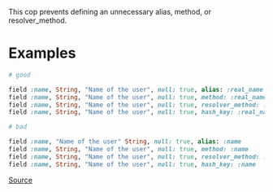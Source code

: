
This cop prevents defining an unnecessary alias, method, or resolver_method.

# Examples

```ruby
# good

field :name, String, "Name of the user", null: true, alias: :real_name
field :name, String, "Name of the user", null: true, method: :real_name
field :name, String, "Name of the user", null: true, resolver_method: :real_name
field :name, String, "Name of the user", null: true, hash_key: :real_name

# bad

field :name, "Name of the user" String, null: true, alias: :name
field :name, String, "Name of the user", null: true, method: :name
field :name, String, "Name of the user", null: true, resolver_method: :name
field :name, String, "Name of the user", null: true, hash_key: :name
```

[Source](http://www.rubydoc.info/gems/rubocop/RuboCop/Cop/GraphQL/UnnecessaryFieldAlias)